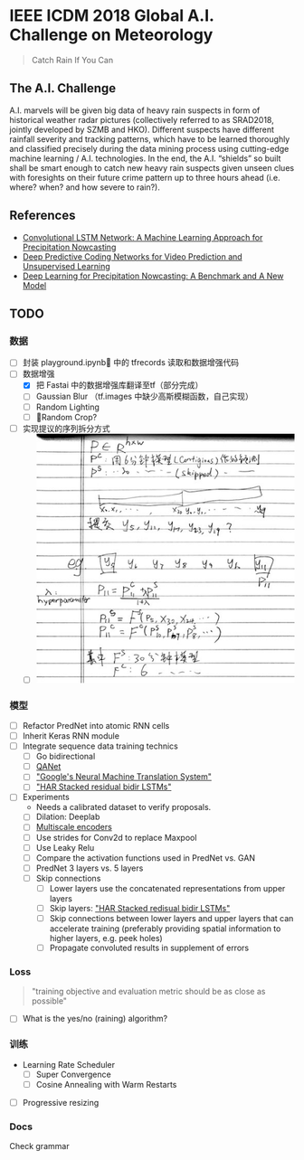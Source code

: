 # IEEE ICDM 2018 Global A.I. Challenge on Meteorology

> Catch Rain If You Can

## The A.I. Challenge

A.I. marvels will be given big data of heavy rain suspects in form of historical weather radar pictures (collectively referred to as SRAD2018, jointly developed by SZMB and HKO). Different suspects have different rainfall severity and tracking patterns, which have to be learned thoroughly and classified precisely during the data mining process using cutting-edge machine learning / A.I. technologies. In the end, the A.I. “shields” so built shall be smart enough to catch new heavy rain suspects given unseen clues with foresights on their future crime pattern up to three hours ahead (i.e. where? when? and how severe to rain?).

## References

- [Convolutional LSTM Network: A Machine Learning Approach for Precipitation Nowcasting](https://arxiv.org/abs/1506.04214)
- [Deep Predictive Coding Networks for Video Prediction and Unsupervised Learning](https://arxiv.org/abs/1605.08104)
- [Deep Learning for Precipitation Nowcasting: A Benchmark and A New Model](https://arxiv.org/abs/1706.03458)

## TODO

### 数据

- [ ] 封装 playground.ipynb 中的 tfrecords 读取和数据增强代码
- [ ] 数据增强
    - [x] 把 Fastai 中的数据增强库翻译至tf（部分完成）
    - [ ] Gaussian Blur （tf.images 中缺少高斯模糊函数，自己实现）
    - [ ] Random Lighting
    - [ ] Random Crop?
- [ ] 实现提议的序列拆分方式
    - [ ] ![fig1](https://github.com/ChessWarrior/pred-rain/raw/master/docs/pics/sequence.jpg)

### 模型

- [ ] Refactor PredNet into atomic RNN cells
- [ ] Inherit Keras RNN module
- [ ] Integrate sequence data training technics
    - [ ] Go bidirectional
    - [ ] [QANet](https://arxiv.org/abs/1804.09541)
    - [ ] ["Google's Neural Machine Translation System"](https://arxiv.org/abs/1609.08144)
    - [ ] ["HAR Stacked residual bidir LSTMs"](https://arxiv.org/abs/1708.08989)
- [ ] Experiments
    - Needs a calibrated dataset to verify proposals.
    - [ ] Dilation: Deeplab
    - [ ] [Multiscale encoders](http://openaccess.thecvf.com/content_cvpr_2018_workshops/papers/w4/Zhou_D-LinkNet_LinkNet_With_CVPR_2018_paper.pdf)
    - [ ] Use strides for Conv2d to replace Maxpool
    - [ ] Use Leaky Relu
    - [ ] Compare the activation functions used in PredNet vs. GAN
    - [ ] PredNet 3 layers vs. 5 layers
    - [ ] Skip connections
        - [ ] Lower layers use the concatenated representations from upper layers
        - [ ] Skip layers: ["HAR Stacked redisual bidir LSTMs"](https://arxiv.org/abs/1708.08989)
        - [ ] Skip connections between lower layers and upper layers that can accelerate training (preferably providing spatial information to higher layers, e.g. peek holes)
        - [ ] Propagate convoluted results in supplement of errors

### Loss

> "training objective and evaluation metric should be as close as possible"
- [ ] What is the yes/no (raining) algorithm?

### 训练

- Learning Rate Scheduler
    - [ ] Super Convergence
    - [ ] Cosine Annealing with Warm Restarts
- [ ] Progressive resizing

### Docs
Check grammar
